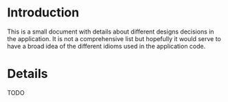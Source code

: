 # Introduction #

This is a small document with details about different designs decisions in the application. It is not a comprehensive list but hopefully it would serve to have a broad idea of the different idioms used in the application code.


# Details #

TODO